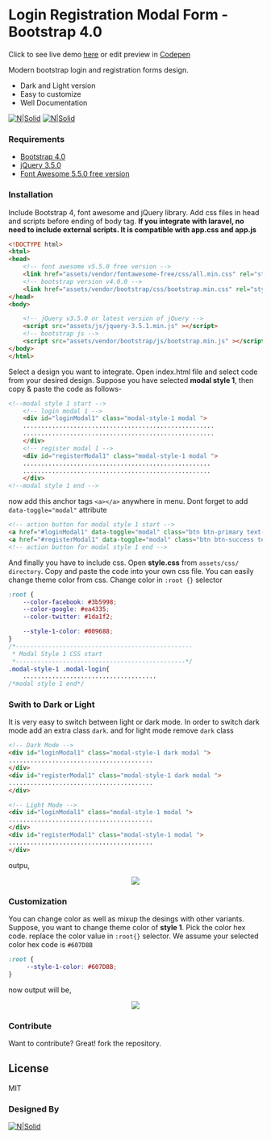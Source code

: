# Login Registration Modal Form - Bootstrap 4.0
Click to see live demo [here](https://rakibdevs.github.io/Login-Registration-Form-Bootstrap-4/) or edit preview in  [Codepen](https://codepen.io/rakibhstu/project/editor/Xawarw)

Modern bootstrap login and registration forms design.

  - Dark and Light version
  - Easy to customize
  - Well Documentation
  
 [![N|Solid](https://rakibul.dev/demo/01_preview_1.jpg)](https://rakibul.dev/)
 [![N|Solid](https://rakibul.dev/demo/05_preview_5.jpg)](https://rakibul.dev/)


### Requirements

* [Bootstrap 4.0](https://getbootstrap.com/docs/4.0/getting-started/introduction/) 
* [jQuery 3.5.0](https://jquery.com/download/) 
* [Font Awesome 5.5.0 free version](https://fontawesome.com/) 


### Installation

Include Bootstrap 4, font awesome and jQuery library. Add css files in head and scripts before ending of body tag. **If you integrate with laravel, no need to include external scripts. It is compatible with app.css and app.js** 

```html
<!DOCTYPE html>
<html>
<head>
	<!-- font awesome v5.5.0 free version -->
	<link href="assets/vendor/fontawesome-free/css/all.min.css" rel="stylesheet">
	<!-- bootstrap version v4.0.0 -->
	<link href="assets/vendor/bootstrap/css/bootstrap.min.css" rel="stylesheet">
</head>
<body>

    <!-- jQuery v3.5.0 or latest version of jQuery -->
	<script src="assets/js/jquery-3.5.1.min.js" ></script>
	<!-- bootstrap js -->
	<script src="assets/vendor/bootstrap/js/bootstrap.min.js" ></script>
</body>
</html>
```
Select a design you want to integrate. Open index.html file and select code from your desired design. Suppose you have selected **modal style 1**, then copy & paste the code as follows-

```html
<!--modal style 1 start -->
	<!-- login modal 1 -->
	<div id="loginModal1" class="modal-style-1 modal ">
	.....................................................
	.....................................................
	</div>
	<!-- register modal 1 -->
	<div id="registerModal1" class="modal-style-1 modal ">
	....................................................
	....................................................
	</div>
<!--modal style 1 end -->
```
now add this anchor tags `<a></a>` anywhere in menu. Dont forget to add `data-toggle="modal"` attribute
```html
<!-- action button for modal style 1 start -->
<a href="#loginModal1" data-toggle="modal" class="btn btn-primary text-white"> Login</a>
<a href="#registerModal1" data-toggle="modal" class="btn btn-success text-white">Register</a>
<!-- action button for modal style 1 end -->
```

And finally you have to include css. Open **style.css** from `assets/css/ directory`. Copy and paste the code into your own css file. You can easily change theme color from css. Change color in `:root {}` selector
```css
:root {
    --color-facebook: #3b5998;
    --color-google: #ea4335;
    --color-twitter: #1da1f2;

    --style-1-color: #009688;
}
/*-------------------------------------------------
 * Modal Style 1 CSS start
 *-----------------------------------------------*/
.modal-style-1 .modal-login{
	.....................................
/*modal style 1 end*/
```

### Swith to Dark or Light
It is very easy to switch between light or dark mode. In order to switch dark mode add an extra class `dark`. and for light mode remove `dark` class

```html
<!-- Dark Mode -->
<div id="loginModal1" class="modal-style-1 dark modal ">
........................................
</div>
<div id="registerModal1" class="modal-style-1 dark modal ">
........................................
</div>

<!-- Light Mode -->
<div id="loginModal1" class="modal-style-1 modal ">
........................................
</div>
<div id="registerModal1" class="modal-style-1 modal ">
........................................
</div>
```
outpu,
<p align="center">
  <img src="https://rakibul.dev/demo/style-1-demo.jpg">
</p>

### Customization
You can change color as well as mixup the desings with other variants. Suppose, you want to change theme color of **style 1**. Pick the color hex code. replace the color value in `:root{}` selector. We assume your selected color hex code is `#607D8B`

```css
:root {
     --style-1-color: #607D8B;
}
```
now output will be,
<p align="center">
  <img src="https://rakibul.dev/demo/style-1-demo-change.jpg">
</p>


### Contribute

Want to contribute? Great! fork the repository.


License
----
MIT

### Designed By
[![N|Solid](https://rakibul.dev/images/logo.png)](https://rakibul.dev/)
